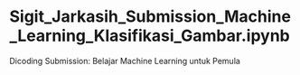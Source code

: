 # Sigit_Jarkasih_Submission_Machine_Learning_Klasifikasi_Gambar.ipynb
Dicoding Submission: Belajar Machine Learning untuk Pemula
